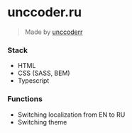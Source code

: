 # unccoder.ru
> Made by [unccoderr](https://github.com/unccoderr)


### Stack
* HTML
* CSS (SASS, BEM)
* Typescript

### Functions
* Switching localization from EN to RU 
* Switching theme
